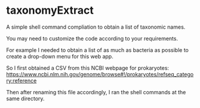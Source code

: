 # taxonomyExtract
A simple shell command compliation to obtain a list of taxonomic names.

You may need to customize the code according to your requirements.

For example I needed to obtain a list of as much as bacteria as possible to create a drop-down menu for this web app.

So I first obtained a CSV from this NCBI webpage for prokaryotes:
https://www.ncbi.nlm.nih.gov/genome/browse#!/prokaryotes/refseq_category:reference

Then after renaming this file accordingly, I ran the shell commands at the same directory.

